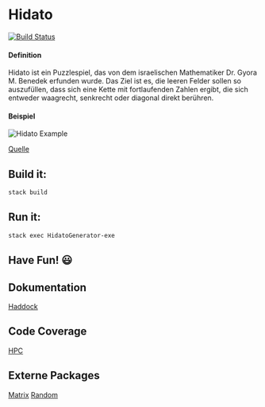 # Hidato 
[![Build Status](https://travis-ci.com/ob-fun-ws18/studienarbeit-bugproducer.svg?branch=master)](https://travis-ci.com/ob-fun-ws18/studienarbeit-bugproducer.svg?branch=master)


#### Definition
Hidato ist ein Puzzlespiel, das von dem israelischen Mathematiker Dr. Gyora M. Benedek erfunden wurde. 
Das Ziel ist es, die leeren Felder sollen so auszufüllen, dass sich eine Kette mit fortlaufenden Zahlen ergibt, die sich entweder waagrecht, senkrecht oder diagonal direkt berühren.

#### Beispiel
![Hidato Example](https://www.puzzlesandbrains.com/imagesmall/hidato/0606HidatoEasy1and2.gif)

[Quelle](https://www.puzzlesandbrains.com/Hidatomain.php)


## Build it:
```sh
stack build
```

## Run it:
```sh
stack exec HidatoGenerator-exe
```
## Have Fun! :smiley:



## Dokumentation
[Haddock](https://ob-fun-ws18.github.io/studienarbeit-bugproducer/docs/doc/index.html)

## Code Coverage
[HPC](https://ob-fun-ws18.github.io/studienarbeit-bugproducer/docs/hpc/index.html)

## Externe Packages
[Matrix](http://hackage.haskell.org/package/matrix)
[Random](http://hackage.haskell.org/package/random)
